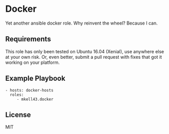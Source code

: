 Docker
======

Yet another ansible docker role.  Why reinvent the wheel?  Because I can.

Requirements
------------

This role has only been tested on Ubuntu 16.04 (Xenial), use anywhere else at your own risk. Or, even better, submit a pull request with fixes that got it working on your platform.

Example Playbook
----------------

    - hosts: docker-hosts
      roles:
         - mkell43.docker

License
-------

MIT
